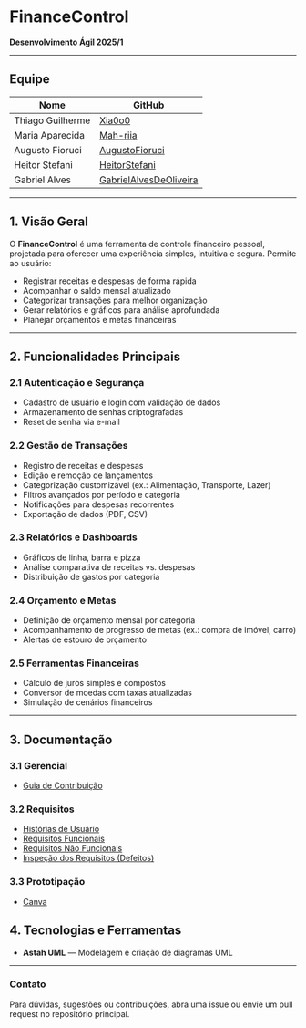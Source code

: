# FinanceControl  
**Desenvolvimento Ágil 2025/1**

---

## Equipe

| Nome                  | GitHub                                                                                         |
|-----------------------|------------------------------------------------------------------------------------------------|
| Thiago Guilherme      | [Xia0o0](https://github.com/Xia0o0)                                                            |
| Maria Aparecida       | [Mah-riia](https://github.com/Mah-riia)                                                        |
| Augusto Fioruci       | [AugustoFioruci](https://github.com/AugustoFioruci)                                            |
| Heitor Stefani        | [HeitorStefani](https://github.com/HeitorStefani)                                              |
| Gabriel Alves         | [GabrielAlvesDeOliveira](https://github.com/GabrielAlvesDeOliveira)                            |

---

## 1. Visão Geral

O **FinanceControl** é uma ferramenta de controle financeiro pessoal, projetada para oferecer uma experiência simples, intuitiva e segura. Permite ao usuário:

- Registrar receitas e despesas de forma rápida
- Acompanhar o saldo mensal atualizado
- Categorizar transações para melhor organização
- Gerar relatórios e gráficos para análise aprofundada
- Planejar orçamentos e metas financeiras

---

## 2. Funcionalidades Principais

### 2.1 Autenticação e Segurança
- Cadastro de usuário e login com validação de dados  
- Armazenamento de senhas criptografadas  
- Reset de senha via e-mail  

### 2.2 Gestão de Transações
- Registro de receitas e despesas  
- Edição e remoção de lançamentos  
- Categorização customizável (ex.: Alimentação, Transporte, Lazer)  
- Filtros avançados por período e categoria  
- Notificações para despesas recorrentes  
- Exportação de dados (PDF, CSV)  

### 2.3 Relatórios e Dashboards
- Gráficos de linha, barra e pizza  
- Análise comparativa de receitas vs. despesas  
- Distribuição de gastos por categoria  

### 2.4 Orçamento e Metas
- Definição de orçamento mensal por categoria  
- Acompanhamento de progresso de metas (ex.: compra de imóvel, carro)  
- Alertas de estouro de orçamento  

### 2.5 Ferramentas Financeiras
- Cálculo de juros simples e compostos  
- Conversor de moedas com taxas atualizadas  
- Simulação de cenários financeiros  

---

## 3. Documentação

### 3.1 Gerencial
- [Guia de Contribuição](#)

### 3.2 Requisitos
- [Histórias de Usuário](https://github.com/HeitorStefani/MoneyMaker-AS63C-2025.1/blob/main/Requisitos%20de%20Usu%C3%A1rio/HistoriasUsuario.md)  
- [Requisitos Funcionais](https://github.com/HeitorStefani/MoneyMaker-AS63C-2025.1/blob/main/Requisitos%20de%20Usu%C3%A1rio/RF.md)  
- [Requisitos Não Funcionais](https://github.com/HeitorStefani/MoneyMaker-AS63C-2025.1/blob/main/Requisitos%20de%20Usu%C3%A1rio/RNF.md)  
- [Inspeção dos Requisitos (Defeitos)](https://github.com/HeitorStefani/MoneyMaker-AS63C-2025.1/blob/main/Requisitos%20de%20Usu%C3%A1rio/Inspe%C3%A7%C3%A3o%20dos%20Requisitos_Defeitos%20Encontrados.pdf)  

### 3.3 Prototipação
- [Canva](#)    

## 4. Tecnologias e Ferramentas

- **Astah UML** — Modelagem e criação de diagramas UML

---

### Contato

Para dúvidas, sugestões ou contribuições, abra uma issue ou envie um pull request no repositório principal.  
